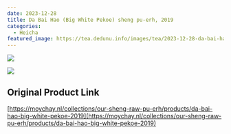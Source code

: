 ```yaml
---
date: 2023-12-28
title: Da Bai Hao (Big White Pekoe) sheng pu-erh, 2019
categories:
  - Heicha
featured_image: https://tea.dedunu.info/images/tea/2023-12-28-da-bai-hao-1.png
---
```


![](https://tea.dedunu.info/images/tea/2023-12-28-da-bai-hao-2.png)

![](https://tea.dedunu.info/images/tea/2023-12-28-da-bai-hao-3.png)

## Original Product Link

[https://moychay.nl/collections/our-sheng-raw-pu-erh/products/da-bai-hao-big-white-pekoe-2019](https://moychay.nl/collections/our-sheng-raw-pu-erh/products/da-bai-hao-big-white-pekoe-2019)
